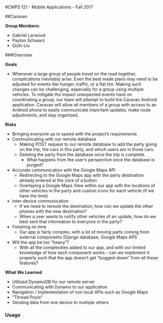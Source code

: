 #CMPS 121 - Mobile Applications - Fall 2017

##Caravan

**Group Members:**

- Gabriel Larwood
- Payton Schwarz
- Qizhi Liu

###Overview

**Goals**

- Whenever a large group of people travel on the road together, 
complications inevitably arise. Even the best made plans may need 
to be adjusted for events like hunger, traffic, or a flat tire. 
Making such changes can be challenging, especially for a group using 
multiple vehicles. To mitigate the impact unexpected events have on 
coordinating a group, our team will attempt to build the Caravan 
Android application. Caravan will allow all members of a group with 
access to an Android phone to easily communicate important updates, 
make route adjustments, and stay organized. 

**Risks**

- Bringing everyone up to speed with the project’s requirements
- Communicating with our remote database
  - Making POST request to our remote database to add the party going on the trip, the cars in this party, and which users are in those cars.
  - Deleting the party from the database once the trip is complete.
    - What happens from the user’s perspective once the database is purged?
- Accurate communication with the Google Maps API
  - Redirecting to the Google Maps app with the party destination already entered at the click of a button
  - Overlaying a Google Maps View within our app with the locations of other vehicles in the party and custom icons for each vehicle (if we have the time)
- Inter-device communication
  - If we need to reroute the destination, how can we update the other phones with the new destination?
  - When a user wants to notify other vehicles of an update, how do we best sent that information to everyone in the party? 
- Finishing on time
  - Our app is fairly complex, with a lot of moving parts coming from external components (Django database, Google Maps API)
- Will the app be too “heavy”?
  - With all the complexities added to our app, and with our limited knowledge of how each component works - can we implement it properly such that the app doesn’t get “bogged-down” from all these features?

**What We Learned** 

- Utilized DynamoDB for our remote server
- Communicating with Dynamo to our application
- Navigation / Implementation of non local APIs such as Google Maps
- "Thread Pools"
- Sending data from one device to multiple others

### Usage





